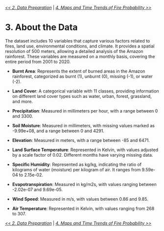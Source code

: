 [*<< 2. Data Preparation*](https://github.com/abid-mohamed/Mapping_the_Spatio-Temporal_Distribution_of_Fires_in_the_Amazon/blob/main/2_data_preparation/README.md) 
| 
[*4. Maps and Time Trends of Fire Probability >>*](https://github.com/abid-mohamed/Mapping_the_Spatio-Temporal_Distribution_of_Fires_in_the_Amazon/blob/main/README.md#4-maps-and-time-trends-of-fire-probability)

# 3. About the Data
The dataset includes 10 variables that capture various factors related to fires, land use, environmental conditions, and climate. It provides a spatial resolution of 500 meters, allowing a detailed analysis of the Amazon rainforest. These variables are measured on a monthly basis, covering the entire period from 2001 to 2020.

- **Burnt Area**: Represents the extent of burned areas in the Amazon rainforest, categorized as burnt (1), unburnt (0), missing (-1), or water (-2).

- **Land Cover**: A categorical variable with 11 classes, providing information on different land cover types such as water, urban, forest, grassland, and more.

- **Precipitation**: Measured in millimeters per hour, with a range between 0 and 3300.

- **Soil Moisture**: Measured in millimeters, with missing values marked as -9.99e+08, and a range between 0 and 4291.

- **Elevation**: Measured in meters, with a range between -85 and 6471.

- **Land Surface Temperature**: Represented in Kelvin, with values adjusted by a scale factor of 0.02. Different months have varying missing data.

- **Specific Humidity**: Represented as kg/kg, indicating the ratio of kilograms of water (moisture) per kilogram of air. It ranges from 9.59e-04 to 2.15e-02.

- **Evapotranspiration**: Measured in kg/m2s, with values ranging between -2.02e-07 and 9.69e-05.

- **Wind Speed**: Measured in m/s, with values between 0.86 and 9.85.

- **Air Temperature**: Represented in Kelvin, with values ranging from 268 to 307.


[*<< 2. Data Preparation*](https://github.com/abid-mohamed/Mapping_the_Spatio-Temporal_Distribution_of_Fires_in_the_Amazon/blob/main/2_data_preparation/README.md) 
| 
[*4. Maps and Time Trends of Fire Probability >>*](https://github.com/abid-mohamed/Mapping_the_Spatio-Temporal_Distribution_of_Fires_in_the_Amazon/blob/main/README.md#4-maps-and-time-trends-of-fire-probability)